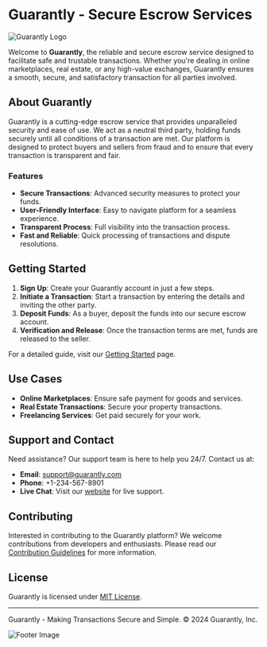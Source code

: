 # Guarantly - Secure Escrow Services

![Guarantly Logo]([link-to-your-logo.png](https://res.cloudinary.com/olayemii/image/upload/f_auto,q_auto/v1/guarantly/guarantly-logo)) <!-- Replace with a link to your logo -->

Welcome to **Guarantly**, the reliable and secure escrow service designed to facilitate safe and trustable transactions. Whether you're dealing in online marketplaces, real estate, or any high-value exchanges, Guarantly ensures a smooth, secure, and satisfactory transaction for all parties involved.

## About Guarantly

Guarantly is a cutting-edge escrow service that provides unparalleled security and ease of use. We act as a neutral third party, holding funds securely until all conditions of a transaction are met. Our platform is designed to protect buyers and sellers from fraud and to ensure that every transaction is transparent and fair.

### Features

- **Secure Transactions**: Advanced security measures to protect your funds.
- **User-Friendly Interface**: Easy to navigate platform for a seamless experience.
- **Transparent Process**: Full visibility into the transaction process.
- **Fast and Reliable**: Quick processing of transactions and dispute resolutions.

## Getting Started

1. **Sign Up**: Create your Guarantly account in just a few steps.
2. **Initiate a Transaction**: Start a transaction by entering the details and inviting the other party.
3. **Deposit Funds**: As a buyer, deposit the funds into our secure escrow account.
4. **Verification and Release**: Once the transaction terms are met, funds are released to the seller.

For a detailed guide, visit our [Getting Started](link-to-guide) page.

## Use Cases

- **Online Marketplaces**: Ensure safe payment for goods and services.
- **Real Estate Transactions**: Secure your property transactions.
- **Freelancing Services**: Get paid securely for your work.

## Support and Contact

Need assistance? Our support team is here to help you 24/7. Contact us at:

- **Email**: support@guarantly.com
- **Phone**: +1-234-567-8901
- **Live Chat**: Visit our [website](link-to-website) for live support.

## Contributing

Interested in contributing to the Guarantly platform? We welcome contributions from developers and enthusiasts. Please read our [Contribution Guidelines](link-to-guidelines) for more information.

## License

Guarantly is licensed under [MIT License](link-to-license).

---

Guarantly - Making Transactions Secure and Simple. © 2024 Guarantly, Inc.

![Footer Image](link-to-footer-image.png) <!-- Optional: Add a captivating footer image -->
